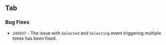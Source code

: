 ## Tab

### Bug Fixes

- `245937` - The issue with `Selected` and `Selecting` event triggering multiple times has been fixed.
